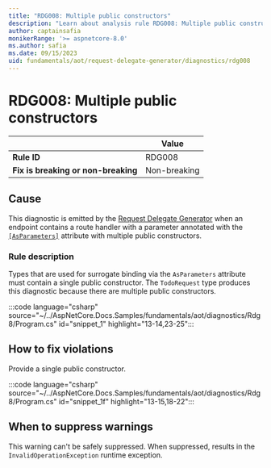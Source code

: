 ```yaml
---
title: "RDG008: Multiple public constructors"
description: "Learn about analysis rule RDG008: Multiple public constructors"
author: captainsafia
monikerRange: '>= aspnetcore-8.0'
ms.author: safia
ms.date: 09/15/2023
uid: fundamentals/aot/request-delegate-generator/diagnostics/rdg008
---
```

# RDG008: Multiple public constructors

| | Value |
|-|-|
| **Rule ID** |RDG008|
| **Fix is breaking or non-breaking** |Non-breaking|

## Cause

This diagnostic is emitted by the [Request Delegate Generator](/aspnet/core/fundamentals/aot/request-delegate-generator/rdg) when an endpoint contains a route handler with a parameter annotated with the [`[AsParameters]`](xref:Microsoft.AspNetCore.Http.AsParametersAttribute) attribute with multiple public constructors.

### Rule description

Types that are used for surrogate binding via the `AsParameters` attribute must contain a single public constructor. The `TodoRequest` type produces this diagnostic because there are multiple public constructors.

:::code language="csharp" source="~/../AspNetCore.Docs.Samples/fundamentals/aot/diagnostics/Rdg8/Program.cs" id="snippet_1" highlight="13-14,23-25":::

## How to fix violations

Provide a single public constructor.

:::code language="csharp" source="~/../AspNetCore.Docs.Samples/fundamentals/aot/diagnostics/Rdg8/Program.cs" id="snippet_1f" highlight="13-15,18-22":::

## When to suppress warnings

This warning can't be safely suppressed. When suppressed, results in the  `InvalidOperationException` runtime exception.

